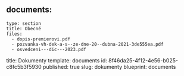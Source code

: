 documents:
  -
    type: section
    title: Obecné
    files:
      - dopis-premierovi.pdf
      - pozvanka-vh-dek-a-s--ze-dne-20--dubna-2021-3de555ea.pdf
      - osvedceni---dic---2023.pdf
title: Dokumenty
template: documents
id: 8f46da25-4f12-4e56-b025-c8fc5b3f5930
published: true
slug: dokumenty
blueprint: documents
